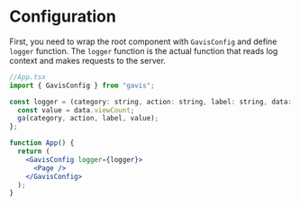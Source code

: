 # Configuration

First, you need to wrap the root component with `GavisConfig` and define `logger` function. The `logger` function is the actual function that reads log context and makes requests to the server.

```jsx
//App.tsx
import { GavisConfig } from "gavis";

const logger = (category: string, action: string, label: string, data: any) => {
  const value = data.viewCount;
  ga(category, action, label, value);
};

function App() {
  return (
    <GavisConfig logger={logger}>
      <Page />
    </GavisConfig>
  );
}
```

